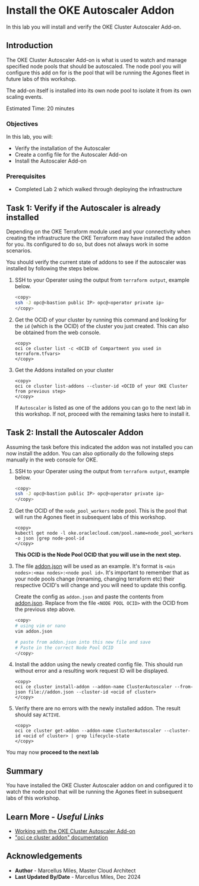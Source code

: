 # Install the OKE Autoscaler Addon

In this lab you will install and verify the OKE Cluster Autoscaler Add-on.

## Introduction

The OKE Cluster Autoscaler Add-on is what is used to watch and manage specified node pools that should be autoscaled.  The node pool you will configure this add on for is the pool that will be running the Agones fleet in future labs of this workshop.

The add-on itself is installed into its own node pool to isolate it from its own scaling events.


Estimated Time: 20 minutes

### Objectives

In this lab, you will:
 - Verify the installation of the Autoscaler
 - Create a config file for the Autoscaler Add-on
 - Install the Autoscaler Add-on

### Prerequisites

 - Completed Lab 2 which walked through deploying the infrastructure

## Task 1: Verify if the Autoscaler is already installed

Depending on the OKE Terraform module used and your connectivity when creating the infrastructure the OKE Terraform may have installed the addon for you.  Its configured to do so, but does not always work in some scenarios.

You should verify the current state of addons to see if the autoscaler was installed by following the steps below.

1. SSH to your Operater using the output from `terraform output`, example below.

    ```bash
    <copy>
    ssh -J opc@<bastion public IP> opc@<operator private ip>
    </copy>
    ```

2. Get the OCID of your cluster by running this command and looking for the `id` (which is the OCID) of the cluster you just created.  This can also be obtained from the web console.

    ````shell
    <copy>
    oci ce cluster list -c <OCID of Compartment you used in terraform.tfvars>
    </copy>
    ````

3. Get the Addons installed on your cluster

    ````shell
    <copy>
    oci ce cluster list-addons --cluster-id <OCID of your OKE Cluster from previous step>
    </copy>
    ````

   If `Autoscaler` is listed as one of the addons you can go to the next lab in this workshop.  If not, proceed with the remaining tasks here to install it.

## Task 2: Install the Autoscaler Addon

Assuming the task before this indicated the addon was not installed you can now install the addon.  You can also optionally do the following steps manually in the web console for OKE.

1. SSH to your Operater using the output from `terraform output`, example below.

    ```bash
    <copy>
    ssh -J opc@<bastion public IP> opc@<operator private ip>
    </copy>
    ```

2. Get the OCID of the `node_pool_workers` node pool. This is the pool that will run the Agones fleet in subsequent labs of this workshop.

    ````shell
    <copy>
    kubectl get node -l oke.oraclecloud.com/pool.name=node_pool_workers -o json |grep node-pool-id
    </copy>
    ````

   **This OCID is the Node Pool OCID that you will use in the next step.**

3. The file [addon.json](./files/addon.json) will be used as an example. It's format is `<min nodes>:<max nodes>:<node pool id>`. It's important to remember that as your node pools change (renaming, changing terraform etc) their respective OCID's will change and you will need to update this config.

   Create the config as `addon.json` and paste the contents from [addon.json](./files/addon.json). Replace from the file `<NODE POOL OCID>` with the OCID from the previous step above.

    ```bash
    <copy>
    # using vim or nano
    vim addon.json

    # paste from addon.json into this new file and save
    # Paste in the correct Node Pool OCID
    </copy>
    ```

4. Install the addon using the newly created config file.  This should run without error and a resulting work request ID will be displayed.


    ````shell
    <copy>
    oci ce cluster install-addon --addon-name ClusterAutoscaler --from-json file://addon.json --cluster-id <ocid of cluster>
    </copy>
    ````

5. Verify there are no errors with the newly installed addon. The result should say `ACTIVE`.

    ````shell
    <copy>
    oci ce cluster get-addon --addon-name ClusterAutoscaler --cluster-id <ocid of cluster> | grep lifecycle-state
    </copy>
    ````

You may now **proceed to the next lab**

## **Summary**

You have installed the OKE Cluster Autoscaler addon on and configured it to watch the node pool that will be running the Agones fleet in subsequent labs of this workshop.

## Learn More - *Useful Links*

- [Working with the OKE Cluster Autoscaler Add-on](https://docs.oracle.com/en-us/iaas/Content/ContEng/Tasks/contengusingclusterautoscaler_topic-Working_with_Cluster_Autoscaler_as_Cluster_Add-on.htm)
- ["oci ce cluster addon" documentation](https://docs.oracle.com/en-us/iaas/tools/oci-cli/3.50.3/oci_cli_docs/cmdref/ce/cluster.html)

## **Acknowledgements**

 - **Author** - Marcellus Miles, Master Cloud Architect
 - **Last Updated By/Date** - Marcellus Miles, Dec 2024